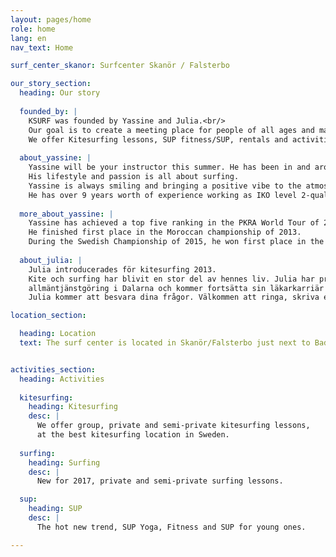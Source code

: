 ```yaml
---
layout: pages/home
role: home
lang: en
nav_text: Home

surf_center_skanor: Surfcenter Skanör / Falsterbo

our_story_section:
  heading: Our story
  
  founded_by: |
    KSURF was founded by Yassine and Julia.<br/>
    Our goal is to create a meeting place for people of all ages and make the ocean accessible to everybody!<br/>
    We offer Kitesurfing lessons, SUP fitness/SUP, rentals and activities for children, like surfing and skimboarding.
    
  about_yassine: |
    Yassine will be your instructor this summer. He has been in and around the Atlantic ocean for many years.<br/>
    His lifestyle and passion is all about surfing.
    Yassine is always smiling and bringing a positive vibe to the atmosphere with a professional attitude.
    He has over 9 years worth of experience working as IKO level 2-qualified Kitesurfing instructor and has taught more than 4000 people how to Kitesurf.
    
  more_about_yassine: |
    Yassine has achieved a top five ranking in the PKRA World Tour of 2011.
    He finished first place in the Moroccan championship of 2013.
    During the Swedish Championship of 2015, he won first place in the Big Air category.
  
  about_julia: |
    Julia introducerades för kitesurfing 2013.
    Kite och surfing har blivit en stor del av hennes liv. Julia har precis avslutat sin
    allmäntjänstgöring i Dalarna och kommer fortsätta sin läkarkarriär i Skåne.
    Julia kommer att besvara dina frågor. Välkommen att ringa, skriva eller prata med henne på stranden.

location_section:

  heading: Location
  text: The surf center is located in Skanör/Falsterbo just next to Badhytten on the beach, next to Skanörs hamn.


activities_section:
  heading: Activities
  
  kitesurfing:
    heading: Kitesurfing
    desc: |
      We offer group, private and semi-private kitesurfing lessons,
      at the best kitesurfing location in Sweden.
  
  surfing:
    heading: Surfing
    desc: |
      New for 2017, private and semi-private surfing lessons.

  sup:
    heading: SUP
    desc: |
      The hot new trend, SUP Yoga, Fitness and SUP for young ones.

---
```

